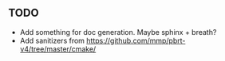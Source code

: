 ## TODO
- Add something for doc generation. Maybe sphinx + breath?
- Add sanitizers from https://github.com/mmp/pbrt-v4/tree/master/cmake/

